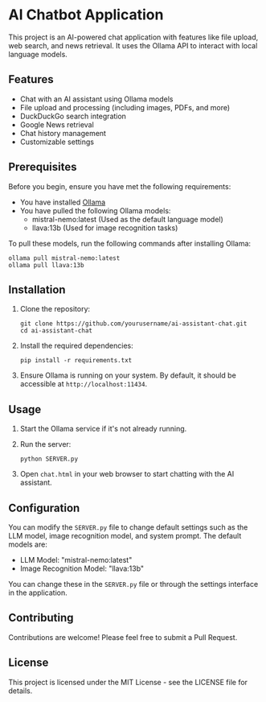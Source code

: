 # AI Chatbot Application

This project is an AI-powered chat application with features like file upload, web search, and news retrieval. It uses the Ollama API to interact with local language models.

## Features

- Chat with an AI assistant using Ollama models
- File upload and processing (including images, PDFs, and more)
- DuckDuckGo search integration
- Google News retrieval
- Chat history management
- Customizable settings

## Prerequisites

Before you begin, ensure you have met the following requirements:

* You have installed [Ollama](https://ollama.ai/)
* You have pulled the following Ollama models:
  - mistral-nemo:latest (Used as the default language model)
  - llava:13b (Used for image recognition tasks)

To pull these models, run the following commands after installing Ollama:

```
ollama pull mistral-nemo:latest
ollama pull llava:13b
```

## Installation

1. Clone the repository:
   ```
   git clone https://github.com/yourusername/ai-assistant-chat.git
   cd ai-assistant-chat
   ```

2. Install the required dependencies:
   ```
   pip install -r requirements.txt
   ```

3. Ensure Ollama is running on your system. By default, it should be accessible at `http://localhost:11434`.

## Usage

1. Start the Ollama service if it's not already running.

2. Run the server:
   ```
   python SERVER.py
   ```

3. Open `chat.html` in your web browser to start chatting with the AI assistant.

## Configuration

You can modify the `SERVER.py` file to change default settings such as the LLM model, image recognition model, and system prompt. The default models are:

- LLM Model: "mistral-nemo:latest"
- Image Recognition Model: "llava:13b"

You can change these in the `SERVER.py` file or through the settings interface in the application.

## Contributing

Contributions are welcome! Please feel free to submit a Pull Request.

## License

This project is licensed under the MIT License - see the LICENSE file for details.